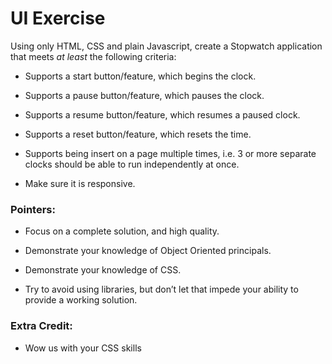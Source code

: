 # UI Exercise

Using only HTML, CSS and plain Javascript, create a Stopwatch application that meets _at least_ the following criteria:

- Supports a start button/feature, which begins the clock.

- Supports a pause button/feature, which pauses the clock.

- Supports a resume button/feature, which resumes a paused clock.

- Supports a reset button/feature, which resets the time.

- Supports being insert on a page multiple times, i.e. 3 or more separate clocks should be able to run independently at once.

- Make sure it is responsive.

### Pointers:

- Focus on a complete solution, and high quality.

- Demonstrate your knowledge of Object Oriented principals.

- Demonstrate your knowledge of CSS.

- Try to avoid using libraries, but don’t let that impede your ability to provide a working solution.

### Extra Credit:

- Wow us with your CSS skills

